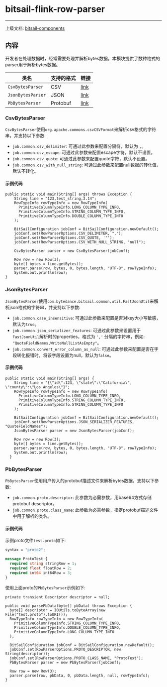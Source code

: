 # bitsail-flink-row-parser

----- 

上级文档: [bitsail-components](../README.md)

## 内容

开发者在处理数据时，经常需要处理并解析bytes数据。本模块提供了数种格式的parser用于解析bytes数据。

| 类名                | 支持的格式    | 链接                     |
|-------------------|----------|------------------------|
| `CsvBytesParser`  | CSV      | [link](#jump_csv)      |
| `JsonBytesParser` | JSON     | [link](#jump_json)     |
| `PbBytesParser`   | Protobuf | [link](#jump_protobuf) |


### <span id="jump_csv">CsvBytesParser</span>

`CsvBytesParser`使用`org.apache.commons.csvCSVFormat`来解析csv格式的字符串，并支持以下参数:

 - `job.common.csv_delimiter`: 可通过此参数来配置分隔符，默认为 `,`。
 - `job.common.csv_escape`: 可通过此参数来配置escape字符，默认不设置。
 - `job.common.csv_quote`: 可通过此参数来配置quote字符，默认不设置。
- `job.common.csv_with_null_string`: 可通过此参数来配置null数据的转化值，默认不转化。

#### 示例代码

```
public static void main(String[] args) throws Exception {
    String line = "123,test_string,3.14";
    RowTypeInfo rowTypeInfo = new RowTypeInfo(
      PrimitiveColumnTypeInfo.LONG_COLUMN_TYPE_INFO,
      PrimitiveColumnTypeInfo.STRING_COLUMN_TYPE_INFO,
      PrimitiveColumnTypeInfo.DOUBLE_COLUMN_TYPE_INFO
    );

    BitSailConfiguration jobConf = BitSailConfiguration.newDefault();
    jobConf.set(RowParserOptions.CSV_DELIMITER, ",");
    jobConf.set(RowParserOptions.CSV_QUOTE, '"');
    jobConf.set(RowParserOptions.CSV_WITH_NULL_STRING, "null");

    CsvBytesParser parser = new CsvBytesParser(jobConf);

    Row row = new Row(3);
    byte[] bytes = line.getBytes();
    parser.parse(row, bytes, 0, bytes.length, "UTF-8", rowTypeInfo);
    System.out.println(row);
}
```

### <span id="jump_json">JsonBytesParser</span>

`JsonBytesParser`使用`com.bytedance.bitsail.common.util.FastJsonUtil`来解析json格式的字符串，并支持以下参数:

 - `job.common.case_insensitive`: 可通过此参数来配置是否对key大小写敏感，默认为`true`。
 - `job.common.json_serializer_features`: 可通过此参数来设置用于`FastJsonUtil`解析时的properties，格式为 `','` 分隔的字符串，例如: `"QuoteFieldNames,WriteNullListAsEmpty"`。
 - `job.common.convert_error_column_as_null`: 可通过此参数来配置是否在字段转化报错时，将该字段设置为null，默认为`false`。

#### 示例代码

```
public static void main(String[] args) {
    String line = "{\"id\":123, \"state\":\"California\", \"county\":\"Los Angeles\"}";
    RowTypeInfo rowTypeInfo = new RowTypeInfo(
      PrimitiveColumnTypeInfo.LONG_COLUMN_TYPE_INFO,
      PrimitiveColumnTypeInfo.STRING_COLUMN_TYPE_INFO,
      PrimitiveColumnTypeInfo.STRING_COLUMN_TYPE_INFO
    );

    BitSailConfiguration jobConf = BitSailConfiguration.newDefault();
    jobConf.set(RowParserOptions.JSON_SERIALIZER_FEATURES, "QuoteFieldNames");
    JsonBytesParser parser = new JsonBytesParser(jobConf);
    
    Row row = new Row(3);
    byte[] bytes = line.getBytes();
    parser.parse(row, bytes, 0, bytes.length, "UTF-8", rowTypeInfo);
    System.out.println(row);
  }
```

### <span id="jump_protobuf">PbBytesParser</span>

`PbBytesParser`使用用户传入的protobuf描述文件来解析bytes数据，支持以下参数:
 
 - `job.common.proto.descriptor`: 此参数为必需参数，用base64方式存储protobuf descriptor。
 - `job.common.proto.class_name`: 此参数为必需参数，指定protobuf描述文件中用于解析的类名。

#### 示例代码 

示例proto文件`test.proto`如下:
```protobuf
syntax = "proto2";

message ProtoTest {
  required string stringRow = 1;
  required float floatRow = 2;
  required int64 int64Row = 3;
}
```

使用上面proto的`PbBytesParser`示例如下:

```
private transient Descriptor descriptor = null;

public void parsePbData(byte[] pbData) throws Exception {
  byte[] descriptor = IOUtils.toByteArray(new File("test.proto").toURI());
  RowTypeInfo rowTypeInfo = new RowTypeInfo(
    PrimitiveColumnTypeInfo.STRING_COLUMN_TYPE_INFO,
    PrimitiveColumnTypeInfo.DOUBLE_COLUMN_TYPE_INFO,
    PrimitiveColumnTypeInfo.LONG_COLUMN_TYPE_INFO
  );
    
  BitSailConfiguration jobConf = BitSailConfiguration.newDefault();
  jobConf.set(RowParserOptions.PROTO_DESCRIPTOR, new String(descriptor));
  jobConf.set(RowParserOptions.PROTO_CLASS_NAME, "ProtoTest");
  PbBytesParser parser = new PbBytesParser(jobConf);

  Row row = new Row(3);
  parser.parse(row, pbData, 0, pbData.length, null, rowTypeInfo);
}
```



